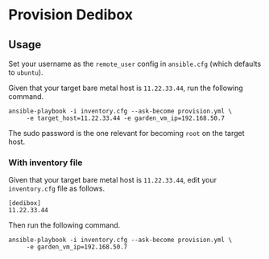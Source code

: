 Provision Dedibox
=================

Usage
-----

Set your username as the `remote_user` config in `ansible.cfg` (which defaults
to `ubuntu`).

Given that your target bare metal host is `11.22.33.44`, run the following
command.

    ansible-playbook -i inventory.cfg --ask-become provision.yml \
         -e target_host=11.22.33.44 -e garden_vm_ip=192.168.50.7

The sudo password is the one relevant for becoming `root` on the target host.


### With inventory file

Given that your target bare metal host is `11.22.33.44`, edit your
`inventory.cfg` file as follows.

    [dedibox]
    11.22.33.44

Then run the following command.

    ansible-playbook -i inventory.cfg --ask-become provision.yml \
         -e garden_vm_ip=192.168.50.7
